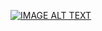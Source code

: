 
[![IMAGE ALT TEXT](http://img.youtu.be/saCnq-6Dxt8.jpg)](http://www.youtu.be/saCnq-6Dxt8 "Connections")

